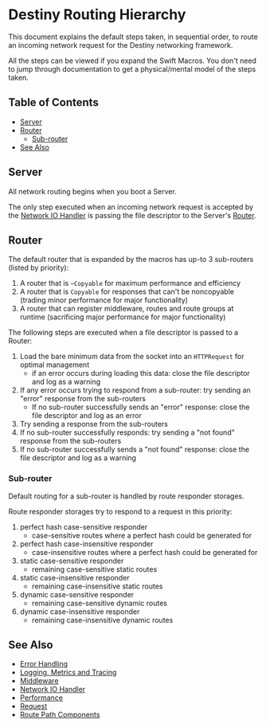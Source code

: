 # Destiny Routing Hierarchy

This document explains the default steps taken, in sequential order, to route an incoming network request for the Destiny networking framework.

All the steps can be viewed if you expand the Swift Macros. You don't need to jump through documentation to get a physical/mental model of the steps taken.

## Table of Contents
- [Server](#server)
- [Router](#router)
  - [Sub-router](#sub-router)
- [See Also](#see-also)

## Server

All network routing begins when you boot a Server.

The only step executed when an incoming network request is accepted by the [Network IO Handler](https://github.com/RandomHashTags/destiny/tree/main/Sources/Documentation.docc/NetworkIOHandler.md) is passing the file descriptor to the Server's [Router](#router).

## Router

The default router that is expanded by the macros has up-to 3 sub-routers (listed by priority):
1. A router that is `~Copyable` for maximum performance and efficiency
2. A router that is `Copyable` for responses that can't be noncopyable (trading minor performance for major functionality)
3. A router that can register middleware, routes and route groups at runtime (sacrificing major performance for major functionality)

The following steps are executed when a file descriptor is passed to a Router:

1. Load the bare minimum data from the socket into an `HTTPRequest` for optimal management
    - if an error occurs during loading this data: close the file descriptor and log as a warning
2. If any error occurs trying to respond from a sub-router: try sending an "error" response from the sub-routers
    - If no sub-router successfully sends an "error" response: close the file descriptor and log as an error
3. Try sending a response from the sub-routers
4. If no sub-router successfully responds: try sending a "not found" response from the sub-routers
5. If no sub-router successfully sends a "not found" response: close the file descriptor and log as a warning


### Sub-router

Default routing for a sub-router is handled by route responder storages.

Route responder storages try to respond to a request in this priority:

1. perfect hash case-sensitive responder
    - case-sensitive routes where a perfect hash could be generated for
2. perfect hash case-insensitive responder
    - case-insensitive routes where a perfect hash could be generated for
3. static case-sensitive responder
    - remaining case-sensitive static routes
4. static case-insensitive responder
    - remaining case-insensitive static routes
5. dynamic case-sensitive responder
    - remaining case-sensitive dynamic routes
6. dynamic case-insensitive responder
    - remaining case-insensitive dynamic routes


## See Also
- [Error Handling](https://github.com/RandomHashTags/destiny/tree/main/Sources/Documentation.docc/ErrorHandling.md)
- [Logging, Metrics and Tracing](https://github.com/RandomHashTags/destiny/tree/main/Sources/Documentation.docc/LoggingMetricsTracing.md)
- [Middleware](https://github.com/RandomHashTags/destiny/tree/main/Sources/Documentation.docc/Middleware.md)
- [Network IO Handler](https://github.com/RandomHashTags/destiny/tree/main/Sources/Documentation.docc/NetworkIOHandler.md)
- [Performance](https://github.com/RandomHashTags/destiny/tree/main/Sources/Documentation.docc/Performance.md)
- [Request](https://github.com/RandomHashTags/destiny/tree/main/Sources/Documentation.docc/Request.md)
- [Route Path Components](https://github.com/RandomHashTags/destiny/tree/main/Sources/Documentation.docc/RoutePathComponents.md)